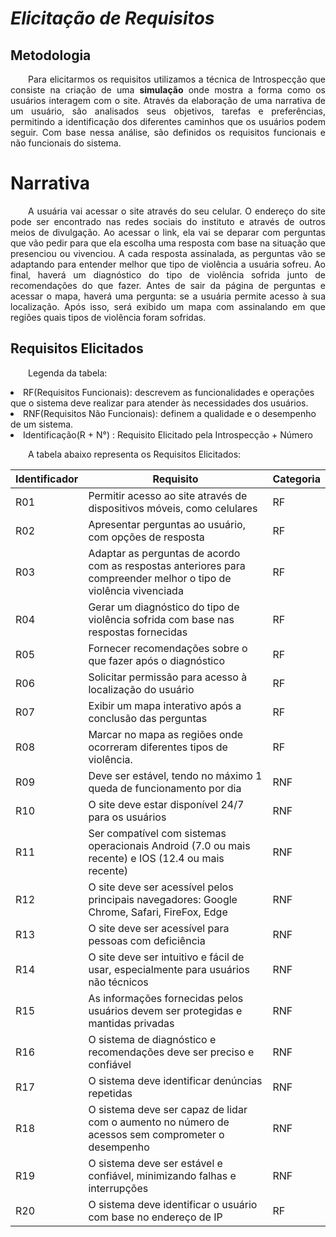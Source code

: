 # ***Elicitação de Requisitos***


## **Metodologia**
<p align="justify">
&emsp;&emsp;Para elicitarmos os requisitos utilizamos a técnica de Introspecção que consiste na criação de uma <b>simulação</b> onde mostra a forma como os usuários interagem com o site. Através da elaboração de uma narrativa de um usuário, são analisados seus objetivos, tarefas e preferências, permitindo a identificação dos diferentes caminhos que os usuários podem seguir. Com base nessa análise, são definidos os requisitos funcionais e não funcionais do sistema. 
</p>

# **Narrativa**
<p align="justify">
&emsp;&emsp;A usuária vai acessar o site através do seu celular. O endereço do site pode ser encontrado nas redes sociais do instituto e através de outros meios de divulgação. Ao acessar o link, ela vai se deparar com perguntas que vão pedir para que ela escolha uma resposta com base na situação que presenciou ou vivenciou. A cada resposta assinalada, as perguntas vão se adaptando para entender melhor que tipo de violência a usuária sofreu. Ao final, haverá um diagnóstico do tipo de violência sofrida junto de recomendações do que fazer. Antes de sair da página de perguntas e acessar o mapa, haverá uma pergunta: se a usuária permite acesso à sua localização. Após isso, será exibido um mapa com assinalando em que regiões quais tipos de violência foram sofridas.
</p>

## **Requisitos Elicitados**
<p align="justify">
&emsp;&emsp;Legenda da tabela: 
<li> RF(Requisitos Funcionais): descrevem as funcionalidades e operações que o sistema deve realizar para atender às necessidades dos usuários. </li>
<li> RNF(Requisitos Não Funcionais): definem a qualidade e o desempenho de um sistema. </li>
<li> Identificação(R + N°) : Requisito Elicitado pela Introspecção + Número
</p>
<p align="justify">
&emsp;&emsp;A tabela abaixo representa os Requisitos Elicitados:
</p>

| Identificador | Requisito | Categoria | 
| ------------- | -------------------- | --------- | 
|R01| Permitir acesso ao site através de dispositivos móveis, como celulares | RF |
|R02| Apresentar perguntas ao usuário, com opções de resposta | RF |
|R03| Adaptar as perguntas de acordo com as respostas anteriores para compreender melhor o tipo de violência vivenciada | RF |
|R04| Gerar um diagnóstico do tipo de violência sofrida com base nas respostas fornecidas | RF |
|R05| Fornecer recomendações sobre o que fazer após o diagnóstico | RF |
|R06| Solicitar permissão para acesso à localização do usuário | RF |
|R07| Exibir um mapa interativo após a conclusão das perguntas | RF |
|R08| Marcar no mapa as regiões onde ocorreram diferentes tipos de violência. | RF |
|R09| Deve ser estável, tendo no máximo 1 queda de funcionamento por dia | RNF |
|R10| O site deve estar disponível 24/7 para os usuários| RNF |
|R11|Ser compatível com sistemas operacionais Android (7.0 ou mais recente) e IOS (12.4 ou mais recente)| RNF |
|R12|O site deve ser acessível pelos principais navegadores: Google Chrome, Safari, FireFox, Edge| RNF |
|R13| O site deve ser acessível para pessoas com deficiência| RNF |
|R14| O site deve ser intuitivo e fácil de usar, especialmente para usuários não técnicos| RNF |
|R15| As informações fornecidas pelos usuários devem ser protegidas e mantidas privadas| RNF |
|R16| O sistema de diagnóstico e recomendações deve ser preciso e confiável| RNF |
|R17| O sistema deve identificar denúncias repetidas| RNF |
|R18| O sistema deve ser capaz de lidar com o aumento no número de acessos sem comprometer o desempenho| RNF |
|R19| O sistema deve ser estável e confiável, minimizando falhas e interrupções| RNF |
|R20| O sistema deve identificar o usuário com base no endereço de IP| RF |

